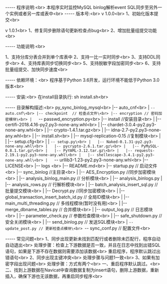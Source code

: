 -----  程序说明:\<br>
本程序实时监控MySQL binlog解析event SQL同步至另外一个实例或者另一库或表中\<br>
-----  版本号:\<br>
v 1.0.0\<br>
    1、初始化版本提交\<br>

v 1.0.1\<br>
    1、修复同步删除语句更新检查点bug\<br>
    2、增加批量组提交功能\<br>

-----  功能说明:\<br>

1、支持分库分表合并到单个库表中
2、支持一比一实时同步\<br>
3、支持DDL同步\<br>
4、支持库表同步切换同步\<br>
5、支持脱敏字段加密同步\<br>
6、支持批量组提交、加快同步速度\<br>

-----  依赖环境：\<br>
程序基于Python 3.6开发，运行环境不能低于Python 3.0版本\<br>

-----  安装:\<br>
在install目录执行: sh install.sh\<br>

-----  目录解构描述:\<br>
py_sync_binlog_mysql\<br>
|-- auto_cnf\<br>
|   `-- auto.cnf\<br>
|-- checkpoint  // 检查点文件\<br>
|-- encryption // 密码加密模块\<br>
|   `-- passwd_encryption.py\<br>
|-- install //安装目录\<br>
|   |-- certifi-2018.4.16-py2.py3-none-any.whl\<br>
|   |-- chardet-3.0.4-py2.py3-none-any.whl\<br>
|   |-- crypto-1.4.1.tar.gz\<br>
|   |-- idna-2.7-py2.py3-none-any.whl\<br>
|   |-- install.sh\<br>
|   |-- mysql-replication-0.15  //复制模块\<br>
|   |   |-- setup.cfg\<br>
|   |   `-- setup.py\<br>
|   |-- Naked-0.1.31-py2.py3-none-any.whl\<br>
|   |-- pycrypto-2.6.1.tar.gz\<br>
|   |-- PyMySQL-0.8.1.tar.gz\<br>
|   |-- PyYAML-3.12.tar.gz\<br>
|   |-- requests-2.19.1-py2.py3-none-any.whl\<br>
|   |-- shellescape-3.4.1-py2.py3-none-any.whl\<br>
|   `-- urllib3-1.23-py2.py3-none-any.whl\<br>
|-- LICENSE\<br>
|-- logs \<br>
|-- README.md\<br>
|-- startup.py  // 启动文件\<br>
|-- sync_binlog //主目录\<br>
|   |-- AES_Encryption.py //同步加密模块\<br>
|   |-- analysis_binlog_main.py // 分析模块\<br>
|   |-- analysis_binlogs.py 
|   |-- analysis_rows.py // 行解析模块\<br>
|   |-- batch_analysis_insert_sql.py // 批量提交模块\<br>
|   |-- Decrypt.py //同步加密模块\<br>
|   |-- global_transaction_insert_batch_id.py // 全局ID模块\<br>
|   |-- main_multi_threading.py // 多线程模块(暂时没有用)\<br>
|   |-- merge_dbname_tables.py // 合并模块\<br>
|   |-- output_log.py // 日志模块\<br>
|   |-- parameter_check.py // 参数检查模块\<br>
|   |-- safe_shutdown.py // 安全关闭模块\<br>
|   |-- send_binlog.py // 发送SQL模块\<br>
|   `-- update_post.py // 更新检查点模块\<br>
`-- sync_conf.py // 配置文件\<br>

----- 常见问题\<br>
1、同步出现更新未找到匹配行或者删除未匹配行，程序自动自动退出\<br>
处理步骤：检查上下游数据是否一致，并且在日志中找到出错SQL语句，如果是下游不存在数据则需要添加该数据\<br>
重启程序，程序默认跳过出错语句\<br>
2、同步出现主键冲突\<br>
处理步骤与问题1一致\<br>
3、如果有加密字段出现问题\<br>
处理步骤：方式有两个\<br>
一、重启程序默认跳过。\<br>
二、找到上游数据在Navicat中查询数据复制为insert语句，删除上游数据，重新插入，确保下游也无该数据，再重启同步程序\<br>

